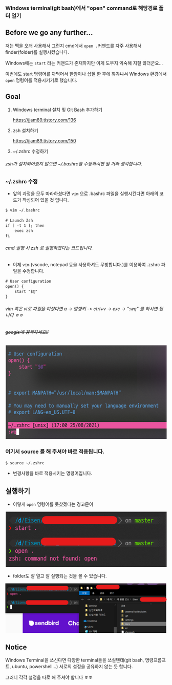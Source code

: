 ### Windows terminal(git bash)에서 "open" command로 해당경로 폴더 열기



## Before we go any further...

저는 맥을 오래 사용해서 그런지 cmd에서 ```open .```커맨드를 자주 사용해서 finder(folder)를 실행시켰습니다. 

Windows에는 ```start``` 라는 커맨드가 존재하지만 이게 도무지 익숙해 지질 않더군요... 

이번에도 start 명령어를 까먹어서 한참이나 삽질 한 후에 ~~화가나서~~ Windows 환경에서 ``` open```  명령어를 적용시키기로 했습니다.



## Goal

1. Windows terminal 설치 및 Git Bash 추가하기

    https://jjam89.tistory.com/136

2. zsh 설치하기

    https://jjam89.tistory.com/150

3. ~/.zshrc 수정하기

###### *zsh가 설치되어있지 않으면 ~/.bashrc를 수정하시면 될 거라 생각합니다.* 

### ~/.zshrc 수정

- 앞의 과정을 모두 따라하셨다면 ```vim``` 으로 .bashrc 파일을 실행시킨다면  아래의 코드가 작성되어 있을 것 입니다.

```
$ vim ~/.bashrc

# Launch Zsh 
if [ -t 1 ]; then 
    exec zsh 
fi
```

###### *cmd 실행 시 zsh 로 실행하겠다는 코드입니다.*

- 이제 ```vim``` (vscode, notepad 등을 사용하셔도 무방합니다.)를 이용하여 .zshrc 파일을 수정합니다.

```
# User configuration
open() {
    start "$@"
}
```

###### vim 혹은 vi로 파일을 여셨다면 a -> 방향키 -> ctrl+v -> exc -> ":wq" 를 하시면 됩니다 ㅎㅎ

###### ~~google에 검색하세요!!~~

![image-20210825170252074](https://raw.githubusercontent.com/KrGil/TIL/main/OS/Windows/Tools/WindowsTerminal/WindowsTerminal_zsh_custom_command.assets/image-20210825170252074.png)

### 여기서 source <path>를 해 주셔야 바로 적용됩니다.

```
$ source ~/.zshrc
```

- 변경사항을 바로 적용시키는 명령어입니다.



## 실행하기

- 이렇게 ```open``` 명령어를 못찾겠다는 경고문이

![image-20210825170633016](https://raw.githubusercontent.com/KrGil/TIL/main/OS/Windows/Tools/WindowsTerminal/WindowsTerminal_zsh_custom_command.assets/image-20210825170633016.png)

- folder도 잘 열고 잘 실행되는 것을 볼 수 있습니다.

![image-20210825170822471](https://raw.githubusercontent.com/KrGil/TIL/main/OS/Windows/Tools/WindowsTerminal/WindowsTerminal_zsh_custom_command.assets/image-20210825170822471.png)



## Notice

Windows Terminal을 쓰신다면 다양한 terminal들을 쓰실탠데(git bash, 명령프롬프트, ubuntu, powershell...) 서로의 설정을 공유하지 않는 듯 합니다. 

그러니 각각 설정을 따로 해 주셔야 합니다 ㅎㅎ



